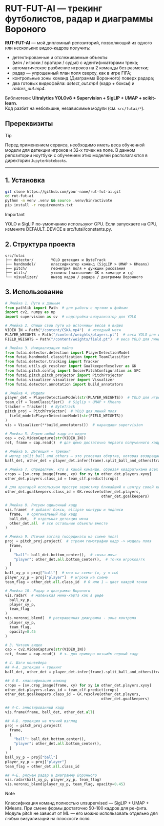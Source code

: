 # RUT-FUT-AI — трекинг футболистов, радар и диаграммы Вороного

**RUT-FUT-AI** — мой дипломный репозиторий, позволяющий из одного или нескольких видео-кадров получить:

* детектированные и отслеживаемые объекты  
  (мяч / игроки / вратари / судья) с идентификаторами трека;
* автоматическое разбиение игроков на 2 команды без разметки;
* радар — упрощенный план поля сверху, как в игре FIFA;
* контрольные зоны команд (Диаграмма Воронного) поверх радара;
* два готовых видеофайла: *detect_out.mp4* (кадр + боксы) и *radars_out.mp4*.

Библиотеки: **Ultralytics YOLOv8 + Supervision + SigLIP + UMAP + scikit-learn**.  
Код разбит на небольшие, независимые модули (см. `src/futai/*`).

## Пререквизиты
> [!TIP]
> Перед применением сервиса, необходимо иметь веса обученной модели для детекции игроков и 32-х точек на поле. В данном репозитории ноутбуки с обучением этих моделей располагаются в директории `JupyterNotebooks`.  

---

## 1. Установка

```bash
git clone https://github.com/your-name/rut-fut-ai.git
cd rut-fut-ai
python -m venv .venv && source .venv/bin/activate
pip install -r requirements.txt
```

> [!IMPORTANT]  
> YOLO и SigLIP по-умолчанию используют GPU. Если запускаете на CPU, измените DEFAULT_DEVICE в src/futai/constants.py.

## 2. Структура проекта
````
src/futai
├── detector/        YOLO детекция и ByteTrack
├── handmodel/       классификатор команд (SigLIP > UMAP > KMeans)
├── pitch/           геометрия поля + функции рисования
├── utils/           утилиты (назначение GK к команде и тд)
└── visualizer/      вывод кадра / радара / диаграммы Воронного
````
## 3. Использование
```python
# Ячейка 1. Пути к данным
from pathlib import Path  # для работы с путями к файлам
import cv2, numpy as np
import supervision as sv  # надстройка-визуализатор для YOLO

# Ячейка 2. Опиши свои пути на источники весов и видео
VIDEO_IN = Path("/content/CSKA.mp4")  # исходный матч
PLAYER_WEIGHTS = Path("/content/weights/players.pt")  # веса YOLO для игроков
FIELD_WEIGHTS = Path("/content/weights/field.pt")  # веса YOLO для линий поля

# Ячейка 3. Инициализация пайпа
from futai.detector.detection import PlayerDetectionModel
from futai.handmodel.classification import TeamClassifier
from futai.detector.tracking import Tracker
from futai.utils.gk_resolver import GoalkeeperResolver as GK
from futai.pitch.config import SoccerPitchConfiguration as SPC
from futai.pitch.pitch_projector import PitchProjector
from futai.visualizer.visualizer import Visualizer
from futai.detector.annotation import build_annotators

# Ячейка 4. Модели
player_det = PlayerDetectionModel(str(PLAYER_WEIGHTS))  # YOLO для игроков
team_clf = TeamClassifier()  # Siglip + UMAP + KMeans
tracker = Tracker()  # ByteTrack
pitch_proj = PitchProjector(  # YOLO для линий поля
  field_model=PlayerDetectionModel(str(FIELD_WEIGHTS))
)
vis = Visualizer(**build_annotators())  # карандаши supervision

# Ячейка 5. Берем любой кадр из видео
cap = cv2.VideoCapture(str(VIDEO_IN))
ret, frame = cap.read()  # для демо достаточно первого полученного кадра

# Ячейка 6. Детекция + трекинг
# метод split_ball_and_others — это условная обкртка, которая возвращает отдельно мяч (ball_det) и стальных» (игроки, гк, судья), уже с трекингом
ball_det, other_det = player_det.infer(frame).split_ball_and_others(tracker)

# Ячейка 7. Определяем, кто в какой команде, обрезая квадратиками всех игроков -> скармливаем классификатору
crops = [sv.crop_image(frame, xy) for xy in other_det.players.xyxy]
other_det.players.class_id = team_clf.predict(crops)

# для вратарей используем простую эвристику ближайший к центру своей команды
other_det.goalkeepers.class_id = GK.resolve(other_det.players,
                                            other_det.goalkeepers)

# Ячейка 8. Рисуем одиночный кадр
vis.frame(  # добавит боксы, ellipse контуры и подписи
  frame,  # оригинальный RGB кадр
  ball_det,  # отдельная детекция мяча
  other_det.all  # все остальные объекты вместе
)

# Ячейка 9. Птичий взгляд (координаты на схеме поля)
proj = pitch_proj.project(  # строим гомографию кадр -> модель поля
  frame,
  {
    "ball": ball_det.bottom_center(),  # точка мяча
    "player": other_det.all.bottom_center(),  # точки игроков/гк
  }
)
ball_xy_p = proj["ball"]  # мяч на схеме (x, y в см)
player_xy_p = proj["player"]  # игроки на схеме
team_flag = other_det.all.class_id  # 0 или 1 — цвет каждой точки

# Ячейка 10. Радар и диаграмма Вороного
vis.radar(  # маленькая мини-карта как в фифе
  ball_xy_p,
  player_xy_p,
  team_flag
)
vis.voronoi_blend(  # раскрашенная диаграмма - зона контроля
  player_xy_p,
  team_flag,
  opacity=0.45
)

# 3. Читаем видео
cap = cv2.VideoCapture(str(VIDEO_IN))
ret, frame = cap.read()  # <— для примера возьмём первый кадр

# 4. Шаги конвейера
## 4-A. детекция + трекинг
ball_det, other_det = player_det.infer(frame).split_ball_and_others(tracker)

## 4-B. классификация команд
crops = [sv.crop_image(frame, xy) for xy in other_det.players.xyxy]
other_det.players.class_id = team_clf.predict(crops)
other_det.goalkeepers.class_id = GK.resolve(other_det.players,
                                            other_det.goalkeepers)

## 4-C. аннотированный кадр
vis.frame(frame, ball_det, other_det.all)

## 4-D. проекция на птичий взгляд
proj = pitch_proj.project(
  frame,
  {
    "ball": ball_det.bottom_center(),
    "player": other_det.all.bottom_center(),
  }
)
ball_xy_p = proj["ball"]
player_xy_p = proj["player"]
team_flag = other_det.all.class_id

## 4-E. рисуем радар и диаграмму Воронного
vis.radar(ball_xy_p, player_xy_p, team_flag)
vis.voronoi_blend(player_xy_p, team_flag, opacity=0.45)
```

> [!NOTE]
> Классификация команд полностью unsupervised — SigLIP + UMAP + KMeans.
При смене формы достаточно 50–100 кадров для ре-фита.
> Модуль pitch не зависит от ML — его можно использовать отдельно
для любых визуализаций на плоскости поля.
